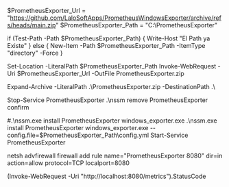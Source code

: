 $PrometheusExporter_Url = "https://github.com/LaloSoftApps/PrometheusWindowsExporter/archive/refs/heads/main.zip"
$PrometheusExporter_Path = "C:\PrometheusExporter"

if (Test-Path -Path $PrometheusExporter_Path) {
Write-Host "El Path ya Existe"
} else {
New-Item -Path $PrometheusExporter_Path -ItemType "directory" -Force
}

Set-Location -LiteralPath $PrometheusExporter_Path
Invoke-WebRequest -Uri $PrometheusExporter_Url -OutFile PrometheusExporter.zip

Expand-Archive -LiteralPath .\PrometheusExporter.zip -DestinationPath .\

Stop-Service PrometheusExporter
.\nssm remove PrometheusExporter confirm

#.\nssm.exe install PrometheusExporter windows_exporter.exe
.\nssm.exe install PrometheusExporter windows_exporter.exe --config.file=$PrometheusExporter_Path\config.yml
Start-Service PrometheusExporter

netsh advfirewall firewall add rule name="PrometheusExporter 8080" dir=in action=allow protocol=TCP localport=8080

(Invoke-WebRequest -Uri "http://localhost:8080/metrics").StatusCode
 
 


